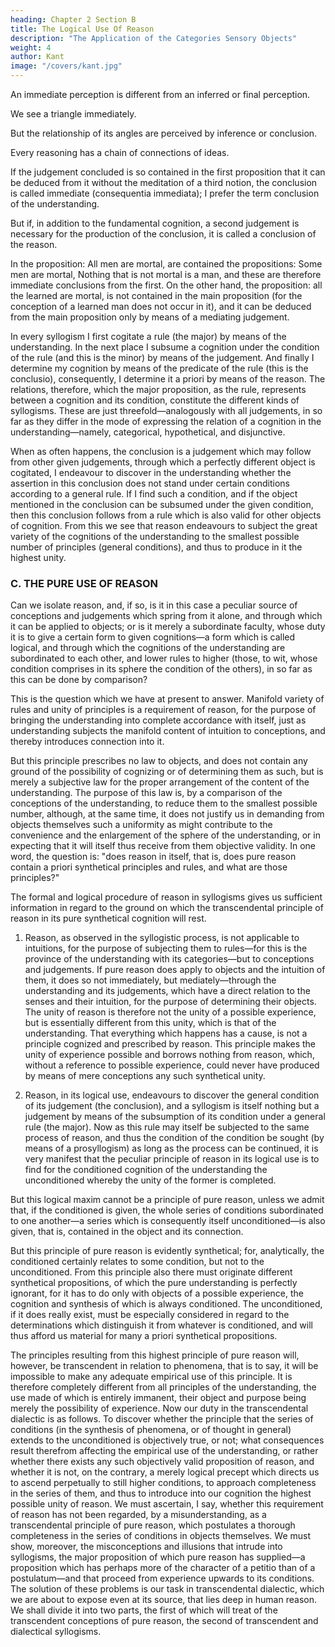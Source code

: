 ```yaml
---
heading: Chapter 2 Section B
title: The Logical Use Of Reason
description: "The Application of the Categories Sensory Objects"
weight: 4
author: Kant
image: "/covers/kant.jpg"
---
```



<!-- B. OF THE LOGICAL USE OF REASON -->

An immediate perception is different from an inferred or final perception. 

We see a triangle immediately. 

But the relationship of its angles are perceived by inference or conclusion.


<!-- A distinction is commonly made between that which is immediately cognized and that which is inferred or concluded. That in a figure which is bounded by three straight lines there are three angles, is an immediate cognition; but that these angles are together equal to two right angles, is an . -->

<!-- Now, as we are constantly employing this mode of thought and have thus become quite accustomed to it, we no longer remark the above distinction, and, as in the case of the so-called deceptions of sense, consider as immediately perceived, what has really been inferred.  -->

Every reasoning has a chain of connections of ideas. 

 <!-- or syllogism, there is a fundamental proposition, afterwards a second drawn from it, and finally the conclusion, which connects the truth in the first with the truth in the second—and that infallibly.  -->

If the judgement concluded is so contained in the first proposition that it can be deduced from it without the meditation of a third notion, the conclusion is called immediate (consequentia immediata); I prefer the term conclusion of the understanding. 

But if, in addition to the fundamental cognition, a second judgement is necessary for the production of the conclusion, it is called a conclusion of the reason. 

In the proposition: All men are mortal, are contained the propositions: Some men are mortal, Nothing that is not mortal is a man, and these are therefore immediate conclusions from the first. On the other hand, the proposition: all the learned are mortal, is not contained in the main proposition (for the conception of a learned man does not occur in it), and it can be deduced from the main proposition only by means of a mediating judgement.

In every syllogism I first cogitate a rule (the major) by means of the understanding. In the next place I subsume a cognition under the condition of the rule (and this is the minor) by means of the judgement. And finally I determine my cognition by means of the predicate of the rule (this is the conclusio), consequently, I determine it a priori by means of the reason. The relations, therefore, which the major proposition, as the rule, represents between a cognition and its condition, constitute the different kinds of syllogisms. These are just threefold—analogously with all judgements, in so far as they differ in the mode of expressing the relation of a cognition in the understanding—namely, categorical, hypothetical, and disjunctive.

When as often happens, the conclusion is a judgement which may follow from other given judgements, through which a perfectly different object is cogitated, I endeavour to discover in the understanding whether the assertion in this conclusion does not stand under certain conditions according to a general rule. If I find such a condition, and if the object mentioned in the conclusion can be subsumed under the given condition, then this conclusion follows from a rule which is also valid for other objects of cognition. From this we see that reason endeavours to subject the great variety of the cognitions of the understanding to the smallest possible number of principles (general conditions), and thus to produce in it the highest unity.


### C. THE PURE USE OF REASON

Can we isolate reason, and, if so, is it in this case a peculiar source of conceptions and judgements which spring from it alone, and through which it can be applied to objects; or is it merely a subordinate faculty, whose duty it is to give a certain form to given cognitions—a form which is called logical, and through which the cognitions of the understanding are subordinated to each other, and lower rules to higher (those, to wit, whose condition comprises in its sphere the condition of the others), in so far as this can be done by comparison? 

This is the question which we have at present to answer. Manifold variety of rules and unity of principles is a requirement of reason, for the purpose of bringing the understanding into complete accordance with itself, just as understanding subjects the manifold content of intuition to conceptions, and thereby introduces connection into it.

But this principle prescribes no law to objects, and does not contain any ground of the possibility of cognizing or of determining them as such, but is merely a subjective law for the proper arrangement of the content of the understanding. The purpose of this law is, by a comparison of the conceptions of the understanding, to reduce them to the smallest possible number, although, at the same time, it does not justify us in demanding from objects themselves such a uniformity as might contribute to the convenience and the enlargement of the sphere of the understanding, or in expecting that it will itself thus receive from them objective validity. In one word, the question is: "does reason in itself, that is, does pure reason contain a priori synthetical principles and rules, and what are those principles?"

The formal and logical procedure of reason in syllogisms gives us sufficient information in regard to the ground on which the transcendental principle of reason in its pure synthetical cognition will rest.

1. Reason, as observed in the syllogistic process, is not applicable to intuitions, for the purpose of subjecting them to rules—for this is the province of the understanding with its categories—but to conceptions and judgements. If pure reason does apply to objects and the intuition of them, it does so not immediately, but mediately—through the understanding and its judgements, which have a direct relation to the senses and their intuition, for the purpose of determining their objects. The unity of reason is therefore not the unity of a possible experience, but is essentially different from this unity, which is that of the understanding. That everything which happens has a cause, is not a principle cognized and prescribed by reason. This principle makes the unity of experience possible and borrows nothing from reason, which, without a reference to possible experience, could never have produced by means of mere conceptions any such synthetical unity.

2. Reason, in its logical use, endeavours to discover the general condition of its judgement (the conclusion), and a syllogism is itself nothing but a judgement by means of the subsumption of its condition under a general rule (the major). Now as this rule may itself be subjected to the same process of reason, and thus the condition of the condition be sought (by means of a prosyllogism) as long as the process can be continued, it is very manifest that the peculiar principle of reason in its logical use is to find for the conditioned cognition of the understanding the unconditioned whereby the unity of the former is completed.

But this logical maxim cannot be a principle of pure reason, unless we admit that, if the conditioned is given, the whole series of conditions subordinated to one another—a series which is consequently itself unconditioned—is also given, that is, contained in the object and its connection.

But this principle of pure reason is evidently synthetical; for, analytically, the conditioned certainly relates to some condition, but not to the unconditioned. From this principle also there must originate different synthetical propositions, of which the pure understanding is perfectly ignorant, for it has to do only with objects of a possible experience, the cognition and synthesis of which is always conditioned. The unconditioned, if it does really exist, must be especially considered in regard to the determinations which distinguish it from whatever is conditioned, and will thus afford us material for many a priori synthetical propositions.

The principles resulting from this highest principle of pure reason will, however, be transcendent in relation to phenomena, that is to say, it will be impossible to make any adequate empirical use of this principle. It is therefore completely different from all principles of the understanding, the use made of which is entirely immanent, their object and purpose being merely the possibility of experience. Now our duty in the transcendental dialectic is as follows. To discover whether the principle that the series of conditions (in the synthesis of phenomena, or of thought in general) extends to the unconditioned is objectively true, or not; what consequences result therefrom affecting the empirical use of the understanding, or rather whether there exists any such objectively valid proposition of reason, and whether it is not, on the contrary, a merely logical precept which directs us to ascend perpetually to still higher conditions, to approach completeness in the series of them, and thus to introduce into our cognition the highest possible unity of reason. We must ascertain, I say, whether this requirement of reason has not been regarded, by a misunderstanding, as a transcendental principle of pure reason, which postulates a thorough completeness in the series of conditions in objects themselves. We must show, moreover, the misconceptions and illusions that intrude into syllogisms, the major proposition of which pure reason has supplied—a proposition which has perhaps more of the character of a petitio than of a postulatum—and that proceed from experience upwards to its conditions. The solution of these problems is our task in transcendental dialectic, which we are about to expose even at its source, that lies deep in human reason. We shall divide it into two parts, the first of which will treat of the transcendent conceptions of pure reason, the second of transcendent and dialectical syllogisms.

